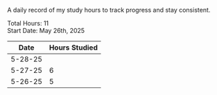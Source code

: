A daily record of my study hours to track progress and stay consistent.

Total Hours: 11  
Start Date: May 26th, 2025

| **Date** | **Hours Studied** |
| -------- | ----------------- |
| 5-28-25  |                   |
| 5-27-25  | 6                 |
| 5-26-25  | 5                 |



